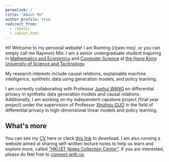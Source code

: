 ```yaml
---
permalink: /
title: "About Me"
author_profile: true
redirect_from: 
  - /about/
  - /about.html
---
```


Hi! Welcome to my personal website! I am Ruiming (/ʐweɪ mɪŋ/, or you can simply call me Raymon) Min. I am a senior undergraduate student majoring in [Mathematics and Economics](https://maec.hkust.edu.hk/home) and [Computer Science](https://cse.hkust.edu.hk/bsc/) at [the Hong Kong University of Science and Technology](https://hkust.edu.hk/).

My research interests include causal relations, explainable machine intelligence, synthetic data using generation models, and policy learning. 

I am currently collaborating with Professor [Junhui WANG](https://sites.google.com/site/junhuiwang/Home?authuser=0) on differential privacy in synthetic data generation models and causal relations. 
Additionally, I am working on my independent capstone project (final year project) under the supervision of Professor [Xinzhou GUO](https://www.math.hkust.edu.hk/people/faculty/profile/xinzhoug/) in the field of differential privacy in high-dimensional linear models and policy learning.


What's more
------
You can see my [CV](https://ruimingmin.com/cv/) here or cleck [this link](https://hkustconnect-my.sharepoint.com/:b:/g/personal/rmin_connect_ust_hk/Ee-DWCfHJ9tKrphJHKhR9QQBGU9RMuR6mEFnPa_7byiKNQ?e=pt4pf0) to download. I am also running a website aimed at sharing self-written lecture notes to help us learn and explore more, called [“HKUST Notes Collection Center”](//hkustsharing.ruimingmin.com). If you are interested, please do feel free to [connect with us](mailto:hkustsharing@gmail.com).